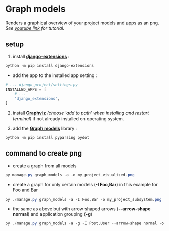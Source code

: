 # Graph models

Renders a graphical overview of your project models and apps as an png.  
_See [youtube link](https://www.youtube.com/watch?v=yvf_J225iM8) for tutorial._

## setup

1. install [**django-extensions**](https://pypi.org/project/django-extensions/) :

```powershell
python -m pip install django-extensions
```

- add the app to the installed app setting :

```python
# ... django_project/settings.py
INSTALLED_APPS = [
    # ...
    'django_extensions',
]
```

2. install [**Graphviz**](http://www.graphviz.org/) _(choose 'add to path' when installing and restart terminal)_ if not already installed on operating system.

3. add the [**Graph models**](https://django-extensions.readthedocs.io/en/latest/graph_models.html) library :

```powershell
python -m pip install pyparsing pydot
```

## command to create png

- create a graph from all models

```powershell
py manage.py graph_models -a -o my_project_visualized.png
```

- create a graph for only certain models (**-I Foo,Bar**) in this example for Foo and Bar

```powershell
py ./manage.py graph_models -a -I Foo,Bar -o my_project_subsystem.png
```

- the same as above but with arrow shaped arrows (**--arrow-shape normal**) and application grouping (**-g**)

```powershell
py ./manage.py graph_models -a -g -I Post,User --arrow-shape normal -o my_project_sans_foo_bar.png
```
